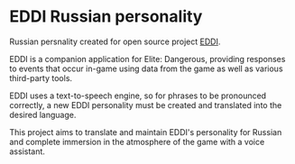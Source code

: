 # EDDI Russian personality

Russian persnality created for open source project [EDDI](https://github.com/EDCD/EDDI).

EDDI is a companion application for Elite: Dangerous, providing responses to events that occur in-game using data from the game as well as various third-party tools.

EDDI uses a text-to-speech engine, so for phrases to be pronounced correctly, a new EDDI personality must be created and translated into the desired language.

This project aims to translate and maintain EDDI's personality for Russian and complete immersion in the atmosphere of the game with a voice assistant.

